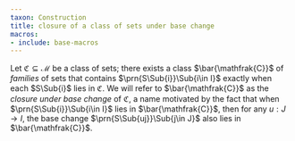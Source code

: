 ```yaml
---
taxon: Construction
title: closure of a class of sets under base change
macros:
- include: base-macros
---
```


Let $\mathfrak{C}\subseteq\mathscr{M}$ be a class of sets; there exists a class $\bar{\mathfrak{C}}$ of *families*
of sets that contains $\prn{S\Sub{i}}\Sub{i\in I}$ exactly when each
$S\Sub{i}$ lies in $\mathfrak{C}$. We will refer to $\bar{\mathfrak{C}}$ as the *closure under base change* of $\mathfrak{C}$, a name motivated by the fact that when $\prn{S\Sub{i}}\Sub{i\in I}$ lies in $\bar{\mathfrak{C}}$,
then for any $u:J\to I$, the base change $\prn{S\Sub{uj}}\Sub{j\in J}$ also lies in $\bar{\mathfrak{C}}$.
